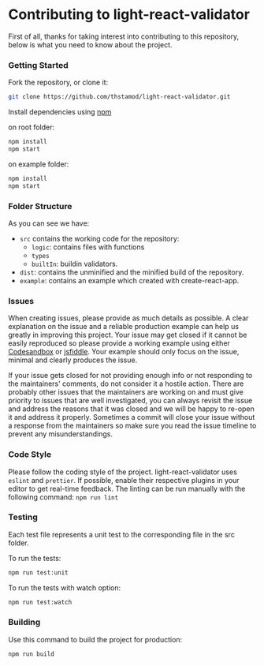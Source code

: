 # Contributing to light-react-validator

First of all, thanks for taking interest into contributing to this repository, below is what you need to know about the project.

### Getting Started

Fork the repository, or clone it:

```bash
git clone https://github.com/thstamod/light-react-validator.git
```

Install dependencies using [npm](https://npmjs.com)

on root folder:
```bash
npm install
npm start
```

on example folder:
```bash
npm install
npm start
```

### Folder Structure

As you can see we have:

- `src` contains the working code for the repository:
  - `logic`: contains files with functions
  - `types`
  - `builtIn`: buildin validators.
- `dist`: contains the unminified and the minified build of the repository.
- `example`: contains an example which created with create-react-app.

### Issues

When creating issues, please provide as much details as possible. A clear explanation on the issue and a reliable production example can help us greatly in improving this project. Your issue may get closed if it cannot be easily reproduced so please provide a working example using either [Codesandbox](https://codesandbox.io/) or [jsfiddle](https://jsfiddle.net/). Your example should only focus on the issue, minimal and clearly produces the issue.

If your issue gets closed for not providing enough info or not responding to the maintainers' comments, do not consider it a hostile action. There are probably other issues that the maintainers are working on and must give priority to issues that are well investigated, you can always revisit the issue and address the reasons that it was closed and we will be happy to re-open it and address it properly. Sometimes a commit will close your issue without a response from the maintainers so make sure you read the issue timeline to prevent any misunderstandings.

### Code Style

Please follow the coding style of the project. light-react-validator uses `eslint` and `prettier`. If possible, enable their respective plugins in your editor to get real-time feedback. The linting can be run manually with the following command: `npm run lint`


### Testing

Each test file represents a unit test to the corresponding file in the src folder.

To run the tests:

```bash
npm run test:unit
```

To run the tests with watch option:

```bash
npm run test:watch
```

### Building

Use this command to build the project for production:

```bash
npm run build
```
